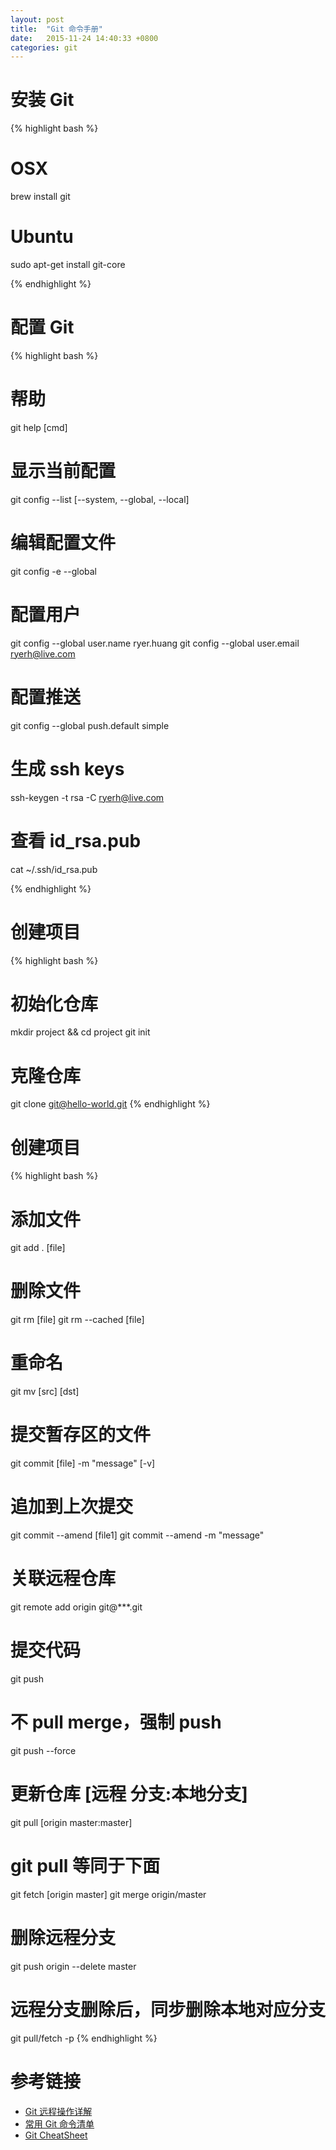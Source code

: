 ```yaml
---
layout: post
title:  "Git 命令手册"
date:   2015-11-24 14:40:33 +0800
categories: git
---
```


# 安装 Git

{% highlight bash %}

# OSX
brew install git

# Ubuntu
sudo apt-get install git-core

{% endhighlight %}




# 配置 Git

{% highlight bash %}

# 帮助
git help [cmd]

# 显示当前配置
git config --list [--system, --global, --local]

# 编辑配置文件
git config -e --global

# 配置用户
git config --global user.name    ryer.huang
git config --global user.email   ryerh@live.com

# 配置推送
git config --global push.default simple

# 生成 ssh keys
ssh-keygen -t rsa -C ryerh@live.com

# 查看 id_rsa.pub
cat ~/.ssh/id_rsa.pub

{% endhighlight %}




# 创建项目

{% highlight bash %}
# 初始化仓库
mkdir project && cd project
git init

# 克隆仓库
git clone git@hello-world.git
{% endhighlight %}




# 创建项目

{% highlight bash %}
# 添加文件
git add . [file]

# 删除文件
git rm [file]
git rm --cached [file]

# 重命名
git mv [src] [dst]

# 提交暂存区的文件
git commit [file] -m "message" [-v]

# 追加到上次提交
git commit --amend [file1]
git commit --amend -m "message"

# 关联远程仓库
git remote add origin git@***.git

# 提交代码
git push

# 不 pull merge，强制 push
git push --force

# 更新仓库 [远程 分支:本地分支]
git pull [origin master:master]

# git pull 等同于下面
git fetch [origin master]
git merge origin/master

# 删除远程分支
git push origin --delete master

# 远程分支删除后，同步删除本地对应分支
git pull/fetch -p
{% endhighlight %}

# 参考链接
- [Git 远程操作详解](http://www.ruanyifeng.com/blog/2014/06/git_remote.html?bsh_bid=439347102)
- [常用 Git 命令清单](http://www.ruanyifeng.com/blog/2015/12/git-cheat-sheet.html)<br>
- [Git CheatSheet](https://training.github.com/kit/downloads/github-git-cheat-sheet.pdf)
